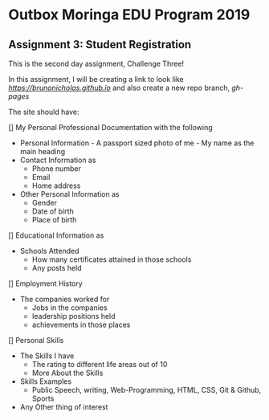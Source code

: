 # Outbox Moringa EDU Program 2019

## Assignment 3: Student Registration

This is the second day assignment, Challenge Three!

In this assignment, I will be creating a link to look like
*https://brunonicholas.github.io* and also create a new repo branch, *gh-pages*

The site should have:

[] My Personal Professional Documentation with the following
  -  Personal Information
    - A passport sized photo of me
    - My name as the main heading
  - Contact Information as
    - Phone number
    - Email
    - Home address
  - Other Personal Information as
    - Gender
    - Date of birth
    - Place of birth

[] Educational Information as
  - Schools Attended
    - How many certificates attained in those schools
    - Any posts held

[] Employment History
  - The companies worked for
    - Jobs in the companies
    - leadership positions held
    - achievements in those places

[] Personal Skills
  - The Skills I have
    - The rating to different life areas out of 10
    - More About the Skills
  - Skills Examples
    - Public Speech, writing, Web-Programming, HTML, CSS, Git & Github, Sports
  - Any Other thing of interest
